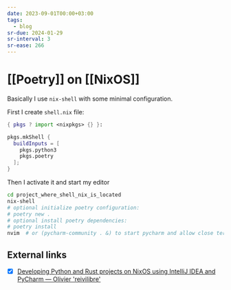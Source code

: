 ```yaml
---
date: 2023-09-01T00:00+03:00
tags:
  - blog
sr-due: 2024-01-29
sr-interval: 3
sr-ease: 266
---
```


# [[Poetry]] on [[NixOS]]

Basically I use `nix-shell` with some minimal configuration.

First I create `shell.nix` file:

```nix
{ pkgs ? import <nixpkgs> {} }:

pkgs.mkShell {
  buildInputs = [
    pkgs.python3
    pkgs.poetry
  ];
}
```

Then I activate it and start my editor

```bash
cd project_where_shell_nix_is_located
nix-shell
# optional initialize poetry configuration:
# poetry new .
# optional install poetry dependencies:
# poetry install
nvim  # or (pycharm-community . &) to start pycharm and allow close terminal
```

## External links

- [x] [Developing Python and Rust projects on NixOS using IntelliJ IDEA and PyCharm — Olivier 'reivilibre'](https://o.librepush.net/solutions/nix/developing-python-rust-projects-on-nixos/)
